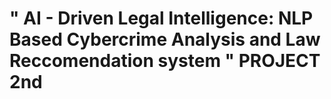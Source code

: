 # " AI - Driven Legal Intelligence: NLP Based Cybercrime Analysis and Law Reccomendation system " PROJECT 2nd

